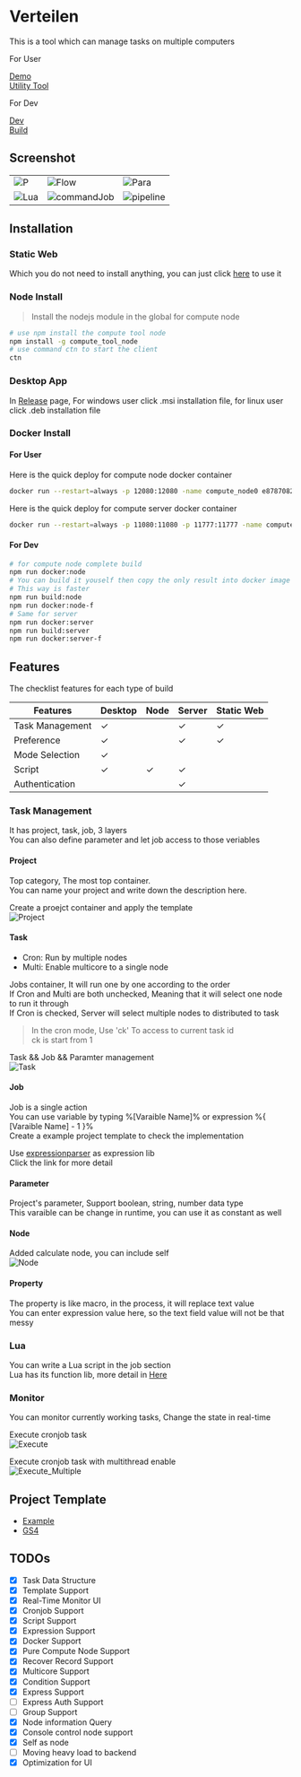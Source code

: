 # Verteilen

This is a tool which can manage tasks on multiple computers

For User

[Demo](https://verteilen.github.io/.github/)\
[Utility Tool](./util/README.md)

For Dev

[Dev](./src/README.md)\
[Build](./scripts/build.js)

## Screenshot

||||
|-|-|-|
|![P](./docs/static/server.jpg)|![Flow](./docs/static/flow.jpg)|![Para](./docs/static/parameter.jpg)|
|![Lua](./docs/static/luaJob.jpg)|![commandJob](./docs/static/commanJob.jpg)|![pipeline](./docs/static/execution.jpg)|

## Installation

### Static Web

Which you do not need to install anything, you can just click [here](https://elly2018.github.io/Compute-Tool/) to use it

### Node Install

> Install the nodejs module in the global for compute node

```bash
# use npm install the compute tool node
npm install -g compute_tool_node
# use command ctn to start the client
ctn
```


### Desktop App

In [Release](https://github.com/Verteilen/Verteilen/releases) page, For windows user click .msi installation file, for linux user click .deb installation file

### Docker Install

#### For User

Here is the quick deploy for compute node docker container

```bash
docker run --restart=always -p 12080:12080 -name compute_node0 e87870823/compute_tool_node
```

Here is the quick deploy for compute server docker container

```bash
docker run --restart=always -p 11080:11080 -p 11777:11777 -name compute_server e87870823/compute_tool_server
```

#### For Dev

```bash
# for compute node complete build
npm run docker:node
# You can build it youself then copy the only result into docker image
# This way is faster
npm run build:node
npm run docker:node-f
# Same for server
npm run docker:server
npm run build:server
npm run docker:server-f
```

## Features

The checklist features for each type of build

|Features|Desktop|Node|Server|Static Web|
|-|-|-|-|-|
|Task Management|✓||✓|✓|
|Preference|✓||✓|✓|
|Mode Selection|✓||||
|Script|✓|✓|✓||
|Authentication|||✓||


### Task Management

It has project, task, job, 3 layers\
You can also define parameter and let job access to those veriables

#### Project

Top category, The most top container.\
You can name your project and write down the description here.

Create a proejct container and apply the template\
![Project](./docs/static/project.gif)

#### Task

- Cron: Run by multiple nodes
- Multi: Enable multicore to a single node

Jobs container, It will run one by one according to the order\
If Cron and Multi are both unchecked, Meaning that it will select one node to run it through\
If Cron is checked, Server will select multiple nodes to distributed to task

> In the cron mode, Use 'ck' To access to current task id\
> ck is start from 1 

Task && Job && Paramter management\
![Task](./docs/static/task.gif)

#### Job

Job is a single action\
You can use variable by typing %[Varaible Name]% or expression %{ [Varaible Name] - 1 }% \
Create a example project template to check the implementation

Use [expressionparser](https://www.npmjs.com/package/expressionparser) as expression lib\
Click the link for more detail

#### Parameter

Project's parameter, Support boolean, string, number data type\
This varaible can be change in runtime, you can use it as constant as well

#### Node

Added calculate node, you can include self\
![Node](./docs/static/node.gif)

#### Property

The property is like macro, in the process, it will replace text value\
You can enter expression value here, so the text field value will not be that messy

### Lua

You can write a Lua script in the job section\
Lua has its function lib, more detail in [Here](./docs/Lua.md)

### Monitor

You can monitor currently working tasks, Change the state in real-time

Execute cronjob task\
![Execute](./docs/static/execute.gif)

Execute cronjob task with multithread enable\
![Execute_Multiple](./docs/static/execute_multiple.gif)

## Project Template

- [Example](./docs/Example.md)
- [GS4](./docs/GS4.md)

## TODOs

- [x] Task Data Structure
- [x] Template Support
- [x] Real-Time Monitor UI
- [x] Cronjob Support
- [x] Script Support
- [x] Expression Support
- [x] Docker Support
- [x] Pure Compute Node Support
- [x] Recover Record Support
- [x] Multicore Support
- [x] Condition Support
- [x] Express Support
- [ ] Express Auth Support
- [ ] Group Support
- [x] Node information Query
- [x] Console control node support
- [x] Self as node
- [ ] Moving heavy load to backend
- [x] Optimization for UI
